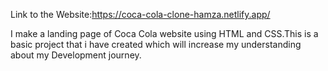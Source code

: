 Link to the Website:https://coca-cola-clone-hamza.netlify.app/

I make a landing page of Coca Cola website using HTML and CSS.This is a basic project that i have created which will increase my understanding about my Development journey.

